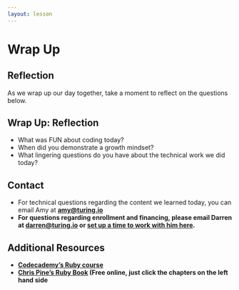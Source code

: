 ```yaml
---
layout: lesson
---
```


# Wrap Up

## Reflection

As we wrap up our day together, take a moment to reflect on the questions below.

<div class="try-it-new">
  <h2>Wrap Up: Reflection</h2>
  <ul>
    <li>What was FUN about coding today?</li>
    <li>When did you demonstrate a growth mindset?</li>
    <li>What lingering questions do you have about the technical work we did today?</li>
  </ul>
</div>

## Contact

- For technical questions regarding the content we learned today, you can email Amy at <strong>amy@turing.io<strong>
- For questions regarding enrollment and financing, please email Darren at <strong>darren@turing.io</strong> or <a target="blank" href="https://go.oncehub.com/darrenatturing" >set up a time to work with him here</a>.

## Additional Resources

- <a target="blank" href="https://www.codeacademy.com/learn/learn-ruby">Codecademy’s Ruby course</a>
- <a target="blank" href="https://pine.fm/learntoprogram/" >Chris Pine’s Ruby Book</a> (Free online, just click the chapters on the left hand side

